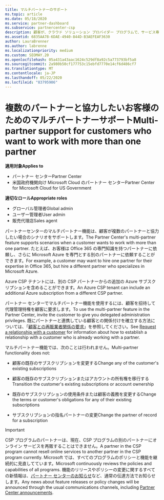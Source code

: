 ```yaml
---
title: マルチパートナーのサポート
ms.topic: article
ms.date: 05/18/2020
ms.service: partner-dashboard
ms.subservice: partnercenter-csp
description: 顧客が、クラウド ソリューション プロバイダー プログラムで、サービス専門分野の異なる複数のパートナーとの連携を求める場合があります。
ms.assetid: 6835AA78-6DAE-4940-844D-B3AEFEAF3630
author: LauraBrenner
ms.author: labrenne
ms.localizationpriority: medium
ms.custom: SEOMAY.20
ms.openlocfilehash: 05a431a43aac1624c529df8a92c5a773793bf5a8
ms.sourcegitcommit: 2a980b50cf177753c15ebfd7770e14cf6d486cf7
ms.translationtype: MT
ms.contentlocale: ja-JP
ms.lasthandoff: 05/22/2020
ms.locfileid: "83795906"
---
```

# <a name="multi-partner-support-for-customers-who-want-to-work-with-more-than-one-partner"></a><span data-ttu-id="204c6-103">複数のパートナーと協力したいお客様のためのマルチパートナーサポート</span><span class="sxs-lookup"><span data-stu-id="204c6-103">Multi-partner support for customers who want to work with more than one partner</span></span>

<span data-ttu-id="204c6-104">**適用対象**</span><span class="sxs-lookup"><span data-stu-id="204c6-104">**Applies to**</span></span>

-  <span data-ttu-id="204c6-105">パートナー センター</span><span class="sxs-lookup"><span data-stu-id="204c6-105">Partner Center</span></span>
-  <span data-ttu-id="204c6-106">米国政府機関向け Microsoft Cloud のパートナー センター</span><span class="sxs-lookup"><span data-stu-id="204c6-106">Partner Center for Microsoft Cloud for US Government</span></span>

<span data-ttu-id="204c6-107">**適切なロール**</span><span class="sxs-lookup"><span data-stu-id="204c6-107">**Appropriate roles**</span></span>
-   <span data-ttu-id="204c6-108">グローバル管理者</span><span class="sxs-lookup"><span data-stu-id="204c6-108">Global admin</span></span>
-   <span data-ttu-id="204c6-109">ユーザー管理者</span><span class="sxs-lookup"><span data-stu-id="204c6-109">User admin</span></span>
-   <span data-ttu-id="204c6-110">販売代理店</span><span class="sxs-lookup"><span data-stu-id="204c6-110">Sales agent</span></span>

<span data-ttu-id="204c6-111">パートナーセンターのマルチパートナー機能は、顧客が複数のパートナーと協力したい場合のシナリオをサポートします。</span><span class="sxs-lookup"><span data-stu-id="204c6-111">The Partner Center's multi-partner feature supports scenarios when a customer wants to work with more than one partner.</span></span> <span data-ttu-id="204c6-112">たとえば、お客様は Office 365 の専門知識を持つパートナーに依頼し、さらに Microsoft Azure を専門とする別のパートナーに依頼することができます。</span><span class="sxs-lookup"><span data-stu-id="204c6-112">For example, a customer may want to hire one partner for their expertise in Office 365, but hire a different partner who specializes in Microsoft Azure.</span></span> 

<span data-ttu-id="204c6-113">Azure CSP テナントには、別の CSP パートナーからの追加の Azure サブスクリプションを含めることができます。</span><span class="sxs-lookup"><span data-stu-id="204c6-113">An Azure CSP tenant can include an additional Azure subscription from a different CSP partner.</span></span>

<span data-ttu-id="204c6-114">パートナー センターでマルチパートナー機能を使用するには、顧客を招待して代理管理特権を顧客に要求します。</span><span class="sxs-lookup"><span data-stu-id="204c6-114">To use the multi-partner feature in the Partner Center, invite the customer to give you delegated administration privileges.</span></span> <span data-ttu-id="204c6-115">既にパートナーと連携している顧客との関係付けを確立する方法については、「[顧客との再販業者関係の要求](request-a-relationship-with-a-customer.md)」を参照してください。</span><span class="sxs-lookup"><span data-stu-id="204c6-115">See [Request a relationship with a customer](request-a-relationship-with-a-customer.md) for information about how to establish a relationship with a customer who is already working with a partner.</span></span>

<span data-ttu-id="204c6-116">マルチパートナー機能では、次のことは行われません。</span><span class="sxs-lookup"><span data-stu-id="204c6-116">Multi-partner functionality does not:</span></span>

- <span data-ttu-id="204c6-117">顧客の既存のサブスクリプションを変更する</span><span class="sxs-lookup"><span data-stu-id="204c6-117">Change any of the customer's existing subscriptions</span></span>

- <span data-ttu-id="204c6-118">顧客の既存のサブスクリプションまたはアカウントの所有権を移行する</span><span class="sxs-lookup"><span data-stu-id="204c6-118">Transition the customer's existing subscriptions or account ownership</span></span>

- <span data-ttu-id="204c6-119">既存のサブスクリプションの使用条件または顧客の義務を変更する</span><span class="sxs-lookup"><span data-stu-id="204c6-119">Change the terms or customer's obligations for any of their existing subscriptions</span></span>

- <span data-ttu-id="204c6-120">サブスクリプションの指名パートナーの変更</span><span class="sxs-lookup"><span data-stu-id="204c6-120">Change the partner of record for a subscription</span></span>

> [!IMPORTANT]  
> <span data-ttu-id="204c6-121">CSP プログラムのパートナーは、現在、CSP プログラムの別のパートナーにオンライン サービスを再販することはできません。</span><span class="sxs-lookup"><span data-stu-id="204c6-121">A partner in the CSP program cannot resell online services to another partner in the CSP program currently.</span></span> <span data-ttu-id="204c6-122">Microsoft では、すべてのプログラムのポリシーと機能を継続的に見直してています。</span><span class="sxs-lookup"><span data-stu-id="204c6-122">Microsoft continuously reviews the policies and capabilities of all programs.</span></span> <span data-ttu-id="204c6-123">機能のリリースやポリシーの変更に関するすべての新情報は、[パートナー センターのお知らせ](https://partner.microsoft.com/pcv/announcements)など、通常の伝達方法でお知らせします。</span><span class="sxs-lookup"><span data-stu-id="204c6-123">Any news about feature releases or policy changes will be announced through the usual communications channels, including [Partner Center announcements](https://partner.microsoft.com/pcv/announcements).</span></span>






